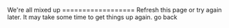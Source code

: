 We're all mixed up ================== Refresh this page or try again later. It may take some time to get things up again. go back